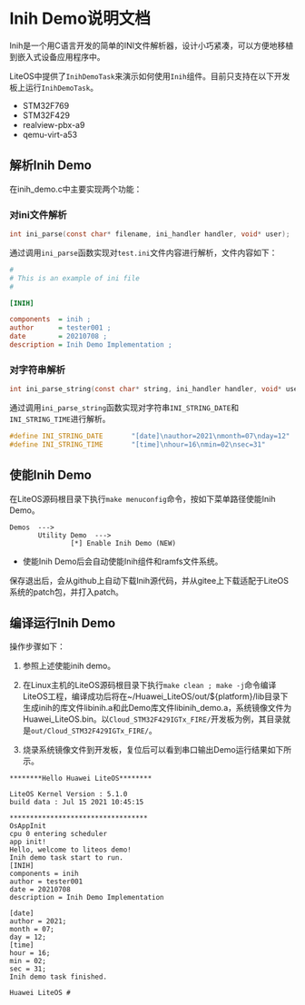 # Inih Demo说明文档

Inih是一个用C语言开发的简单的INI文件解析器，设计小巧紧凑，可以方便地移植到嵌入式设备应用程序中。

LiteOS中提供了`InihDemoTask`来演示如何使用`Inih`组件。目前只支持在以下开发板上运行`InihDemoTask`。

- STM32F769
- STM32F429
- realview-pbx-a9
- qemu-virt-a53

## 解析Inih Demo

在inih_demo.c中主要实现两个功能：

### 对ini文件解析

```c
int ini_parse(const char* filename, ini_handler handler, void* user);
```

​	通过调用`ini_parse`函数实现对`test.ini`文件内容进行解析，文件内容如下：

```ini
#
# This is an example of ini file
#

[INIH]

components  = inih ;
author      = tester001 ;
date        = 20210708 ;
description = Inih Demo Implementation ;
```

### 对字符串解析

```c
int ini_parse_string(const char* string, ini_handler handler, void* user);
```

通过调用`ini_parse_string`函数实现对字符串`INI_STRING_DATE`和`INI_STRING_TIME`进行解析。

```c
#define INI_STRING_DATE       "[date]\nauthor=2021\nmonth=07\nday=12"
#define INI_STRING_TIME       "[time]\nhour=16\nmin=02\nsec=31"
```


## 使能Inih Demo

在LiteOS源码根目录下执行`make menuconfig`命令，按如下菜单路径使能Inih Demo。 

```
Demos  --->
       Utility Demo  --->
               [*] Enable Inih Demo (NEW)
```

- 使能Inih Demo后会自动使能Inih组件和ramfs文件系统。  

保存退出后，会从github上自动下载Inih源代码，并从gitee上下载适配于LiteOS系统的patch包，并打入patch。 

## 编译运行Inih Demo

操作步骤如下：

1. 参照上述使能inih demo。

2. 在Linux主机的LiteOS源码根目录下执行`make clean ; make -j`命令编译LiteOS工程，编译成功后将在~/Huawei_LiteOS/out/${platform}/lib目录下生成inih的库文件libinih.a和此Demo库文件libinih_demo.a，系统镜像文件为Huawei_LiteOS.bin。以`Cloud_STM32F429IGTx_FIRE/`开发板为例，其目录就是`out/Cloud_STM32F429IGTx_FIRE/`。

3. 烧录系统镜像文件到开发板，复位后可以看到串口输出Demo运行结果如下所示。

```
********Hello Huawei LiteOS********

LiteOS Kernel Version : 5.1.0
build data : Jul 15 2021 10:45:15

**********************************
OsAppInit
cpu 0 entering scheduler
app init!
Hello, welcome to liteos demo!
Inih demo task start to run.
[INIH]
components = inih
author = tester001
date = 20210708
description = Inih Demo Implementation

[date]
author = 2021;
month = 07;
day = 12;
[time]
hour = 16;
min = 02;
sec = 31;
Inih demo task finished.

Huawei LiteOS # 
```
